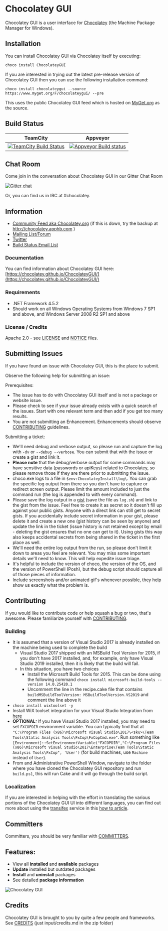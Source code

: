 # Chocolatey GUI

Chocolatey GUI is a user interface for [Chocolatey](http://chocolatey.org) (the Machine Package Manager for Windows).

## Installation

You can install Chocolatey GUI via Chocolatey itself by executing:

```choco install ChocolateyGUI```

If you are interested in trying out the latest pre-release version of Chocolatey GUI then you can use the following installation command:

```choco install chocolateygui --source https://www.myget.org/F/chocolateygui/ --pre```

This uses the public Chocolatey GUI feed which is hosted on [MyGet.org](https://www.myget.org) as the source.

## Build Status

TeamCity  | Appveyor
------------- | -------------
[![TeamCity Build Status](http://img.shields.io/teamcity/codebetter/bt613.svg)](http://teamcity.codebetter.com/viewType.html?buildTypeId=bt613) | [![Appveyor Build status](https://ci.appveyor.com/api/projects/status/t7p3ywv3msu5ahl7/branch/develop?svg=true)](https://ci.appveyor.com/project/chocolatey/chocolateygui/branch/develop)


## Chat Room

Come join in the conversation about Chocolatey GUI in our Gitter Chat Room

[![Gitter chat](https://badges.gitter.im/chocolatey/ChocolateyGUI.png)](https://gitter.im/chocolatey/ChocolateyGUI)

Or, you can find us in IRC at #chocolatey.

## Information

* [Community Feed aka Chocolatey.org](https://chocolatey.org) (if this is down, try the backup at <http://chocolatey.apphb.com> )
* [Mailing List/Forum](http://groups.google.com/group/chocolateygui)
* [Twitter](https://twitter.com/chocolateynuget)
* [Build Status Email List](http://groups.google.com/group/chocolatey-build-status)

### Documentation

You can find information about Chocolatey GUI here: [https://chocolatey.github.io/ChocolateyGUI/](https://chocolatey.github.io/ChocolateyGUI/)

### Requirements

* .NET Framework 4.5.2
* Should work on all Windows Operating Systems from Windows 7 SP1 and above, and Windows Server 2008 R2 SP1 and above

### License / Credits

Apache 2.0 - see [LICENSE](https://github.com/chocolatey/chocolateygui/blob/develop/LICENSE.txt) and [NOTICE](https://github.com/chocolatey/chocolateygui/blob/develop/NOTICE) files.

## Submitting Issues

If you have found an issue with Chocolatey GUI, this is the place to submit.

Observe the following help for submitting an issue:

Prerequisites:

* The issue has to do with Chocolatey GUI itself and is not a package or website issue.
* Please check to see if your issue already exists with a quick search of the issues. Start with one relevant term and then add if you get too many results.
* You are not submitting an Enhancement. Enhancements should observe [CONTRIBUTING](https://github.com/chocolatey/chocolateygui/blob/develop/CONTRIBUTING.md) guidelines.

Submitting a ticket:

* We'll need debug and verbose output, so please run and capture the log with `-dv` or `--debug --verbose`. You can submit that with the issue or create a gist and link it.
* **Please note** that the debug/verbose output for some commands may have sensitive data (passwords or apiKeys) related to Chocolatey, so please remove those if they are there prior to submitting the issue.
* choco.exe logs to a file in `$env:ChocolateyInstall\log\`. You can grab the specific log output from there so you don't have to capture or redirect screen output. Please limit the amount included to just the command run (the log is appended to with every command).
* Please save the log output in a [gist](https://gist.github.com) (save the file as `log.sh`) and link to the gist from the issue. Feel free to create it as secret so it doesn't fill up against your public gists. Anyone with a direct link can still get to secret gists. If you accidentally include secret information in your gist, please delete it and create a new one (gist history can be seen by anyone) and update the link in the ticket (issue history is not retained except by email - deleting the gist ensures that no one can get to it). Using gists this way also keeps accidental secrets from being shared in the ticket in the first place as well.
* We'll need the entire log output from the run, so please don't limit it down to areas you feel are relevant. You may miss some important details we'll need to know. This will help expedite issue triage.
* It's helpful to include the version of choco, the version of the OS, and the version of PowerShell (Posh), but the debug script should capture all of those pieces of information.
* Include screenshots and/or animated gif's whenever possible, they help show us exactly what the problem is.

## Contributing

If you would like to contribute code or help squash a bug or two, that's awesome. Please familiarize yourself with [CONTRIBUTING](https://github.com/chocolatey/chocolateygui/blob/develop/CONTRIBUTING.md).

### Building

* It is assumed that a version of Visual Studio 2017 is already installed on the machine being used to complete the build
  * Visual Studio 2017 shipped with an MSBuild Tool Version for 2015, if you don't have 2017 installed, and, for example, only have Visual Studio 2019 installed, then it is likely that the build will fail.
  * In this situation, you have two choices
    * Install the Microsoft Build Tools for 2015.  This can be done using the following command `choco install microsoft-build-tools --version 14.0.25420.1`
    * Uncomment the line in the recipe.cake file that contains `buildMSBuildToolVersion: MSBuildToolVersion.VS2019` and comment the line above it
* `choco install wixtoolset -y`
* Install WiX toolset integration for your Visual Studio Integration from [here](https://wixtoolset.org/releases/) 
* **OPTIONAL:** If you have Visual Studio 2017 installed, you may need to set `FXCOPDIR` environment variable. You can typically find that at `"C:\Program Files (x86)\Microsoft Visual Studio\2017\<sku>\Team Tools\Static Analysis Tools\FxCop\FxCopCmd.exe"`. Run something like `[Environment]::SetEnvironmentVariable("FXCOPDIR","C:\Program Files (x86)\Microsoft Visual Studio\2017\Enterprise\Team Tools\Static Analysis Tools\FxCop", 'User')` (for build machines, use `Machine` instead of `User`).
* From and Administrative PowerShell Window, navigate to the folder where you have cloned the Chocolatey GUI repository and run `build.ps1`, this will run Cake and it will go through the build script.

### Localization

If you are interested in helping with the effort in translating the various portions of the Chocolatey GUI UI into different languages, you can find out more about using the [transifex](https://www.transifex.com/) service in this [how to article](https://chocolatey.github.io/ChocolateyGUI/docs/localization).

## Committers

Committers, you should be very familiar with [COMMITTERS](https://github.com/chocolatey/chocolateygui/blob/develop/COMMITTERS.md).

## Features:

* View all **installed** and **available** packages
* **Update** installed but outdated packages
* **Install** and **uninstall** packages
* See detailed **package information**

![Chocolatey GUI](https://github.com/chocolatey/ChocolateyGUI/blob/10809890189206cece4b64ab038f33d11cf7b840/docs/Screenshots/Application_Loaded.png)

## Credits

Chocolatey GUI is brought to you by quite a few people and frameworks. See [CREDITS](https://github.com/chocolatey/chocolateygui/blob/develop/docs/input/credits.md) (just input/credits.md in the zip folder)
